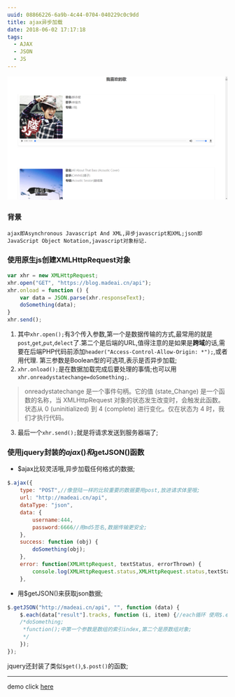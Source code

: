 ```yaml
---
uuid: 08866226-6a9b-4c44-0704-040229c0c9dd
title: ajax异步加载
date: 2018-06-02 17:17:18
tags:
  - AJAX
  - JSON
  - JS
---
```

![p12-1](/assets/blogimg/p12-1.png "p12-1")
### 背景
	ajax即Asynchronous Javascript And XML,异步javascript和XML;json即JavaScript Object Notation,javascript对象标记.
### 使用原生js创建XMLHttpRequest对象

```javascript
var xhr = new XMLHttpRequest;
xhr.open("GET", "https://blog.madeai.cn/api");
xhr.onload = function () {
    var data = JSON.parse(xhr.responseText);
    doSomething(data);
}
xhr.send();
```
1. 其中`xhr.open();`有3个传入参数,第一个是数据传输的方式,最常用的就是`post`,`get`,`put`,`delect`了.第二个是后端的URL,值得注意的是如果是**跨域**的话,需要在后端PHP代码前添加`header("Access-Control-Allow-Origin: *");`,或者用代理.
第三参数是Boolean型的可选项,表示是否异步加载;
2. `xhr.onload();`是在数据加载完成后要处理的事情;也可以用`xhr.onreadystatechange=doSomething;`.
>onreadystatechange 是一个事件句柄。它的值 (state_Change) 是一个函数的名称，当 XMLHttpRequest 对象的状态发生改变时，会触发此函数。状态从 0 (uninitialized) 到 4 (complete) 进行变化。仅在状态为 4 时，我们才执行代码。
3. 最后一个`xhr.send();`就是将请求发送到服务器端了;

### 使用jquery封装的$ajax()和$getJSON()函数
- $ajax比较灵活哦,异步加载任何格式的数据;
```javascript
$.ajax({
    type: "POST",//像登陆一样的比较重要的数据要用post,放进请求体里哦;
    url: "http://madeai.cn/api",
    dataType: "json",
    data: {
        username:444,
        password:6666//用md5签名,数据传输更安全;
    },
    success: function (obj) {
		doSomething(obj);
    },
    error: function(XMLHttpRequest, textStatus, errorThrown) {
        console.log(XMLHttpRequest.status,XMLHttpRequest.status,textStatus);
    },
```
- 用$getJSON()来获取json数据;
```javascript
$.getJSON("http://madeai.cn/api", "", function (data) {
    $.each(data["result"].tracks, function (i, item) {//each循环 使用$.each方法遍历返回的数据data
	/*doSomething;
	 *function();中第一个参数是数组的索引index,第二个是原数组对象;
	 */
    });
});
```

jquery还封装了类似`$get()`,`$.post()`的函数;

---
demo click [here](https://huangyebiaoke.github.io/item/example/ajax&json.html)


